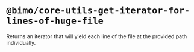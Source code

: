 # `@bimo/core-utils-get-iterator-for-lines-of-huge-file`

Returns an iterator that will yield each line of the file at the provided path individually.
